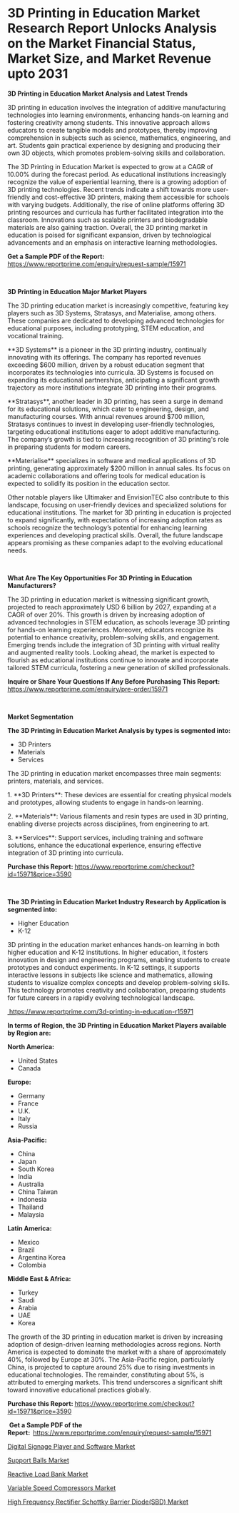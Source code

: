 <p><h1>3D Printing in Education Market Research Report Unlocks Analysis on the Market Financial Status, Market Size, and Market Revenue upto 2031</h1></p><p><strong>3D Printing in Education Market Analysis and Latest Trends</strong></p>
<p><p>3D printing in education involves the integration of additive manufacturing technologies into learning environments, enhancing hands-on learning and fostering creativity among students. This innovative approach allows educators to create tangible models and prototypes, thereby improving comprehension in subjects such as science, mathematics, engineering, and art. Students gain practical experience by designing and producing their own 3D objects, which promotes problem-solving skills and collaboration.</p><p>The 3D Printing in Education Market is expected to grow at a CAGR of 10.00% during the forecast period. As educational institutions increasingly recognize the value of experiential learning, there is a growing adoption of 3D printing technologies. Recent trends indicate a shift towards more user-friendly and cost-effective 3D printers, making them accessible for schools with varying budgets. Additionally, the rise of online platforms offering 3D printing resources and curricula has further facilitated integration into the classroom. Innovations such as scalable printers and biodegradable materials are also gaining traction. Overall, the 3D printing market in education is poised for significant expansion, driven by technological advancements and an emphasis on interactive learning methodologies.</p></p>
<p><strong>Get a Sample PDF of the Report:&nbsp;</strong> <a href="https://www.reportprime.com/enquiry/request-sample/15971?utm_campaign=1082&utm_medium=2&utm_source=Github&utm_content=ia&utm_term=30112024&utm_id=3d-printing-in-education">https://www.reportprime.com/enquiry/request-sample/15971</a></p>
<p>&nbsp;</p>
<p><strong>3D Printing in Education Major Market Players</strong></p>
<p><p>The 3D printing education market is increasingly competitive, featuring key players such as 3D Systems, Stratasys, and Materialise, among others. These companies are dedicated to developing advanced technologies for educational purposes, including prototyping, STEM education, and vocational training.</p><p>**3D Systems** is a pioneer in the 3D printing industry, continually innovating with its offerings. The company has reported revenues exceeding $600 million, driven by a robust education segment that incorporates its technologies into curricula. 3D Systems is focused on expanding its educational partnerships, anticipating a significant growth trajectory as more institutions integrate 3D printing into their programs.</p><p>**Stratasys**, another leader in 3D printing, has seen a surge in demand for its educational solutions, which cater to engineering, design, and manufacturing courses. With annual revenues around $700 million, Stratasys continues to invest in developing user-friendly technologies, targeting educational institutions eager to adopt additive manufacturing. The company’s growth is tied to increasing recognition of 3D printing's role in preparing students for modern careers.</p><p>**Materialise** specializes in software and medical applications of 3D printing, generating approximately $200 million in annual sales. Its focus on academic collaborations and offering tools for medical education is expected to solidify its position in the education sector.</p><p>Other notable players like Ultimaker and EnvisionTEC also contribute to this landscape, focusing on user-friendly devices and specialized solutions for educational institutions. The market for 3D printing in education is projected to expand significantly, with expectations of increasing adoption rates as schools recognize the technology’s potential for enhancing learning experiences and developing practical skills. Overall, the future landscape appears promising as these companies adapt to the evolving educational needs.</p></p>
<p>&nbsp;</p>
<p><strong>What Are The Key Opportunities For 3D Printing in Education Manufacturers?</strong></p>
<p><p>The 3D printing in education market is witnessing significant growth, projected to reach approximately USD 6 billion by 2027, expanding at a CAGR of over 20%. This growth is driven by increasing adoption of advanced technologies in STEM education, as schools leverage 3D printing for hands-on learning experiences. Moreover, educators recognize its potential to enhance creativity, problem-solving skills, and engagement. Emerging trends include the integration of 3D printing with virtual reality and augmented reality tools. Looking ahead, the market is expected to flourish as educational institutions continue to innovate and incorporate tailored STEM curricula, fostering a new generation of skilled professionals.</p></p>
<p><strong>Inquire or Share Your Questions If Any Before Purchasing This Report:</strong> <a href="https://www.reportprime.com/enquiry/pre-order/15971?utm_campaign=1082&utm_medium=2&utm_source=Github&utm_content=ia&utm_term=30112024&utm_id=3d-printing-in-education">https://www.reportprime.com/enquiry/pre-order/15971</a></p>
<p>&nbsp;</p>
<p><strong>Market Segmentation</strong></p>
<p><strong>The 3D Printing in Education Market Analysis by types is segmented into:</strong></p>
<p><ul><li>3D Printers</li><li>Materials</li><li>Services</li></ul></p>
<p><p>The 3D printing in education market encompasses three main segments: printers, materials, and services. </p><p>1. **3D Printers**: These devices are essential for creating physical models and prototypes, allowing students to engage in hands-on learning.</p><p>2. **Materials**: Various filaments and resin types are used in 3D printing, enabling diverse projects across disciplines, from engineering to art.</p><p>3. **Services**: Support services, including training and software solutions, enhance the educational experience, ensuring effective integration of 3D printing into curricula.</p></p>
<p><strong>Purchase this Report:&nbsp;</strong><a href="https://www.reportprime.com/checkout?id=15971&price=3590&utm_campaign=1082&utm_medium=2&utm_source=Github&utm_content=ia&utm_term=30112024&utm_id=3d-printing-in-education">https://www.reportprime.com/checkout?id=15971&price=3590</a></p>
<p>&nbsp;</p>
<p><strong>The 3D Printing in Education Market Industry Research by Application is segmented into:</strong></p>
<p><ul><li>Higher Education</li><li>K-12</li></ul></p>
<p><p>3D printing in the education market enhances hands-on learning in both higher education and K-12 institutions. In higher education, it fosters innovation in design and engineering programs, enabling students to create prototypes and conduct experiments. In K-12 settings, it supports interactive lessons in subjects like science and mathematics, allowing students to visualize complex concepts and develop problem-solving skills. This technology promotes creativity and collaboration, preparing students for future careers in a rapidly evolving technological landscape.</p></p>
<p><a href="https://www.reportprime.com/3d-printing-in-education-r15971?utm_campaign=1082&utm_medium=2&utm_source=Github&utm_content=ia&utm_term=30112024&utm_id=3d-printing-in-education">&nbsp;https://www.reportprime.com/3d-printing-in-education-r15971</a></p>
<p><strong>In terms of Region, the 3D Printing in Education Market Players available by Region are:</strong></p>
<p>
    <p> <strong> North America: </strong>
        <ul>
            <li>United States</li>
            <li>Canada</li>
        </ul>
        </p> 
    <p> <strong> Europe: </strong>
        <ul>
            <li>Germany</li>
            <li>France</li>
            <li>U.K.</li>
            <li>Italy</li>
            <li>Russia</li>
        </ul>
        </p> 
    <p> <strong> Asia-Pacific: </strong>
        <ul>
            <li>China</li>
            <li>Japan</li>
            <li>South Korea</li>
            <li>India</li>
            <li>Australia</li>
            <li>China Taiwan</li>
            <li>Indonesia</li>
            <li>Thailand</li>
            <li>Malaysia</li>
        </ul>
        </p> 
    <p> <strong> Latin America: </strong>
        <ul>
            <li>Mexico</li>
            <li>Brazil</li>
            <li>Argentina Korea</li>
            <li>Colombia</li>
        </ul>
        </p> 
    <p> <strong> Middle East & Africa: </strong>
        <ul>
            <li>Turkey</li>
            <li>Saudi</li>
            <li>Arabia</li>
            <li>UAE</li>
            <li>Korea</li>
        </ul>
    </p>
    </p>
<p><p>The growth of the 3D printing in education market is driven by increasing adoption of design-driven learning methodologies across regions. North America is expected to dominate the market with a share of approximately 40%, followed by Europe at 30%. The Asia-Pacific region, particularly China, is projected to capture around 25% due to rising investments in educational technologies. The remainder, constituting about 5%, is attributed to emerging markets. This trend underscores a significant shift toward innovative educational practices globally.</p></p>
<p><strong>Purchase this Report: </strong><a href="https://www.reportprime.com/checkout?id=15971&price=3590&utm_campaign=1082&utm_medium=2&utm_source=Github&utm_content=ia&utm_term=30112024&utm_id=3d-printing-in-education">https://www.reportprime.com/checkout?id=15971&price=3590</a></p>
<p>&nbsp;<strong>Get a Sample PDF of the Report:&nbsp;&nbsp;</strong><a href="https://www.reportprime.com/enquiry/request-sample/15971?utm_campaign=1082&utm_medium=2&utm_source=Github&utm_content=ia&utm_term=30112024&utm_id=3d-printing-in-education">https://www.reportprime.com/enquiry/request-sample/15971</a></p>
<p><strong></strong></p>
<p><p><a href="https://issuu.com/reportprime-2/docs/digital-signage-player-and-software-market-size-20?utm_campaign=1082&utm_medium=2&utm_source=Github&utm_content=ia&utm_term=30112024&utm_id=3d-printing-in-education">Digital Signage Player and Software Market</a></p><p><a href="https://www.linkedin.com/pulse/strategic-market-insights-navigating-global-support-balls-8s5ne?utm_campaign=1082&utm_medium=2&utm_source=Github&utm_content=ia&utm_term=30112024&utm_id=3d-printing-in-education">Support Balls Market</a></p><p><a href="https://www.linkedin.com/pulse/reactive-load-bank-market-velocity-94-cagr-trajectory-2024-2031-qzule?utm_campaign=1082&utm_medium=2&utm_source=Github&utm_content=ia&utm_term=30112024&utm_id=3d-printing-in-education">Reactive Load Bank Market</a></p><p><a href="https://www.linkedin.com/pulse/variable-speed-compressors-market-revolution-2024-2031-cop5e?utm_campaign=1082&utm_medium=2&utm_source=Github&utm_content=ia&utm_term=30112024&utm_id=3d-printing-in-education">Variable Speed Compressors Market</a></p><p><a href="https://issuu.com/reportprime-2/docs/high-frequency-rectifier-schottky-barrier-diodesbd?utm_campaign=1082&utm_medium=2&utm_source=Github&utm_content=ia&utm_term=30112024&utm_id=3d-printing-in-education">High Frequency Rectifier Schottky Barrier Diode(SBD) Market</a></p></p>